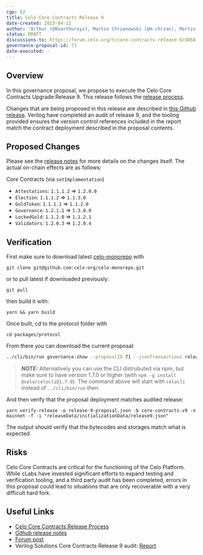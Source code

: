 ```yaml
---
cgp: 62
title: Celo Core Contracts Release 9
date-created: 2023-04-11
author: 'Arthur (@0xarthurxyz), Martin Chrzanowski (@m-chrzan), Martin Volpe (@martinvol)'
status: DRAFT
discussions-to: https://forum.celo.org/t/core-contracts-release-9/4050
governance-proposal-id: 71
date-executed: -
---
```


## Overview

In this governance proposal, we propose to execute the Celo Core Contracts Upgrade Release 9. This release follows the [release process](https://docs.celo.org/community/release-process/smart-contracts).

Changes that are being proposed in this release are described in [this Github release](https://github.com/celo-org/celo-monorepo/releases/tag/core-contracts.v9). Verilog have completed an audit of release 9, and the tooling provided ensures the version control references included in the report match the contract deployment described in the proposal contents.

## Proposed Changes

Please see the [release notes](https://github.com/celo-org/celo-monorepo/releases/tag/core-contracts.v9.pre-audit) for more details on the changes itself. The actual on-chain effects are as follows:

Core Contracts (via `setImplementation`)

- `Attestations`: `1.1.1.2` => `1.2.0.0`
- `Election`: `1.1.1.2` => `1.1.3.0`
- `GoldToken`: `1.1.1.1` => `1.1.2.0`
- `Governance`: `1.2.1.1` => `1.3.0.0`
- `LockedGold`: `1.1.2.0` => `1.1.2.1`
- `Validators`: `1.2.0.3` => `1.2.0.4`

## Verification

First make sure to download latest [celo-monorepo]([url](https://github.com/celo-org/celo-monorepo/)) with

`git clone git@github.com:celo-org/celo-monorepo.git`

or to pull latest if downloaded previously:

`git pull`

then build it with:

`yarn && yarn build`

Once built, cd to the protocol folder with 

`cd packages/protocol`

From there you can download the current proposal:

```bash
../cli/bin/run governance:show --proposalID 71 --jsonTransactions release-9-proposal.json --node https://forno.celo.org
```

> **_NOTE:_**  Alternatively you can use the CLI distrubuted via npm, but make sure to have version 1.7.0 or higher (with `npm -g install @celo/celocli@1.7.0`). The command above will start with `celocli` instead of `../cli/bin/run` then.


And then verify that the proposal deployment matches audited release:

```
yarn verify-release -p release-9-proposal.json -b core-contracts.v9 -n mainnet -f -i "releaseData/initializationData/release9.json"
```

The output should verify that the bytecodes and storages match what is expected.

## Risks

Celo Core Contracts are critical for the functioning of the Celo Platform. While cLabs have invested significant efforts to expand testing and verification tooling, and a third party audit has been completed, errors in this proposal could lead to situations that are only recoverable with a very difficult hard fork.

## Useful Links

- [Celo Core Contracts Release Process](https://docs.celo.org/community/release-process/smart-contracts)
- [Github release notes](https://github.com/celo-org/celo-monorepo/releases/tag/core-contracts.v9.pre-audit)
- [Forum post](https://forum.celo.org/t/core-contracts-release-9/4050)
- Verilog Solutions Core Contracts Release 9 audit: [Report](https://dev.d2fahgbkvecicf.amplifyapp.com/audits/celo_monorepo_pr_9798_2_10159/)
